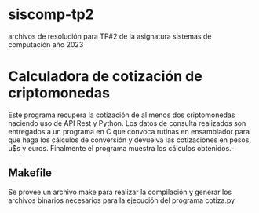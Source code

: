 # siscomp-tp2
archivos de resolución para TP#2 de la asignatura sistemas de computación año 2023

# Calculadora de cotización de criptomonedas
Este programa recupera la cotización de al menos dos criptomonedas haciendo uso de API Rest y Python. Los datos de consulta realizados son entregados a un programa en C que convoca rutinas en ensamblador para que haga los cálculos de conversión y devuelva las cotizaciones en pesos, u$s y euros. Finalmente el programa muestra los cálculos obtenidos.-

## Makefile
Se provee un archivo make para realizar la compilación y generar los archivos binarios necesarios para la ejecución del programa cotiza.py
